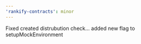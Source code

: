 ```yaml
---
'rankify-contracts': minor
---
```


Fixed created distrubution check... added new flag to setupMockEnvironment

